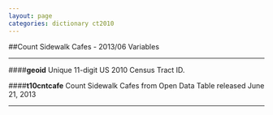 ```yaml
---
layout: page
categories: dictionary ct2010
---
```


##Count Sidewalk Cafes - 2013/06 Variables

---

####**geoid**
Unique 11-digit US 2010 Census Tract ID.


####**t10cntcafe**
Count Sidewalk Cafes from Open Data Table released June 21, 2013

---

